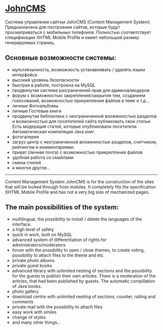 # [JohnCMS](http://johncms.com)

Система управления сайтом JohnCMS (Content Management System)
Предназначена для построения сайтов, которые будут просматриваться
с мобильных телефонов. Полностью соответствует спецификации
XHTML Mobile Profile и имеет небольшой размер генерируемых страниц.

## Основные возможности системы:
- мультиязычность, возможность устанавливать / удалять языки интерфейса
- высокий уровень безопасности
- быстрая в работе, построена на MySQL
- продвинутая система разграничений прав для админов/модеров
- форум с возможностью закрепления/закрытия тем, созданием голосований,
  возможностью прикрепления файлов в теме и т.д...
- личные Фотоальбомы
- личные Гостевые книги
- продвинутая библиотека с неограниченной вложенностью разделов и
  возможностью для посетителей сайта публиковать свои статьи.
  Есть модерация статей, которые опубликовали посетители.
  Автоматическая компиляция Java книг.
- фотогалерея
- загруз центр с неограниченной вложенностью разделов, счетчиком,
  рейтингом и комментариями.
- приват (личная почта) с возможностью прикрепления файлов
- удобная работа со смайлами
- смена стилей
- и многое другое...

--------------------------------------------------------------------------------

Content Management System JohnCMS
is for the construction of the sites that will be looked through from mobiles. It 
completely fits  the specification 
XHTML Mobile Profile and has not a very big size of mechanized pages. 

## The main possibilities of the system:
- multilingual, the possibility to install / delete the languages of the interface.
- a high level of safety
- quick in work, built on MySQL
- advanced system of differentiation of rights for administrators/moderators
- forum with the possibility to open / close themes, to create voting, possibility to 
  attach files to the theme and etc.
- private photo albums
- private guest books
- advanced library with unlimited nesting of sections and the possibility for the guests to publish their own articles.
  There is a moderation of the articles, that had been published by guests.
  The automatic compillation of Java books.
- photo gallery
- download centre with unlimited nesting of sections, counter, raiting and comments
- private mail with the possibility to attach files
- easy work with smiles
- change of styles
- and many other things...